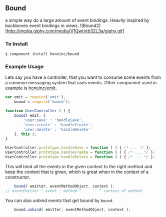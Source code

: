 ## Bound

a simple way do a large amount of event bindings. Heavily inspired by backbones event bindings in views.
![Bound2][http://media.giphy.com/media/V1Qwtvtb32L3a/giphy.gif]

### To Install

    $ component install honeinc/bound


### Example Usage

Lets say you have a controller, that you want to consume some events from a common messaging system that uses events. Other component used in example is [honeinc/emit](https://github.com/honeinc/emit.git).

```javascript
var emit = require('emit'),
    bound = require('bound');

function UserController ( ) {
    bound( emit, {
        'user:save' : 'handleSave',
        'user:create' : 'handleCreate',
        'user:delete' : 'handleDelete'
    }, this );
}

UserController.prototype.handleSave = function ( ) { /* ... */ };
UserController.prototype.handleCreate = function ( ) { /* ... */ };
UserController.prototype.handleDelete = function ( ) { /* ... */ };

```

This will bind all the events in the given context to the right method and keep the context that is given, which is great when in the context of a constructor.

```javascript
    bound( emitter, eventMethodObject, context );
// eventEmitter ^ event : method ^        ^ context of method
```

You can also unbind events that get bound by `bound`.

```javascript
    bound.unbind( emitter, eventMethodObject, context );
```